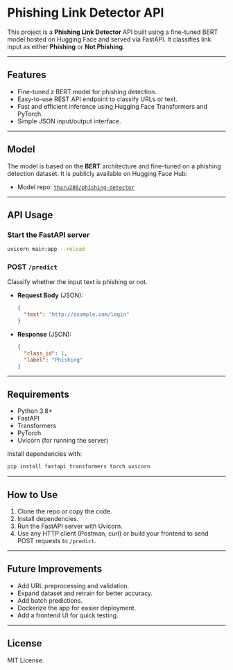 
# Phishing Link Detector API

This project is a **Phishing Link Detector** API built using a fine-tuned BERT model hosted on Hugging Face and served via FastAPI. It classifies link input as either **Phishing** or **Not Phishing**.

---

## Features

- Fine-tuned z BERT model for phishing detection.
- Easy-to-use REST API endpoint to classify URLs or text.
- Fast and efficient inference using Hugging Face Transformers and PyTorch.
- Simple JSON input/output interface.

---

## Model

The model is based on the **BERT** architecture and fine-tuned on a phishing detection dataset. It is publicly available on Hugging Face Hub:

- Model repo: [`tharu280/phishing-detector`](https://huggingface.co/tharu280/phishing-detector)

---

## API Usage

### Start the FastAPI server

```bash
uvicorn main:app --reload
```


### POST `/predict`

Classify whether the input text is phishing or not.

- **Request Body** (JSON):

  ```json
  {
    "text": "http://example.com/login"
  }
  ```

- **Response** (JSON):

  ```json
  {
    "class_id": 1,
    "label": "Phishing"
  }
  ```

---


## Requirements

- Python 3.8+
- FastAPI
- Transformers
- PyTorch
- Uvicorn (for running the server)

Install dependencies with:

```bash
pip install fastapi transformers torch uvicorn
```

---

## How to Use

1. Clone the repo or copy the code.
2. Install dependencies.
3. Run the FastAPI server with Uvicorn.
4. Use any HTTP client (Postman, curl) or build your frontend to send POST requests to `/predict`.

---

## Future Improvements

- Add URL preprocessing and validation.
- Expand dataset and retrain for better accuracy.
- Add batch predictions.
- Dockerize the app for easier deployment.
- Add a frontend UI for quick testing.

---

## License

MIT License.
